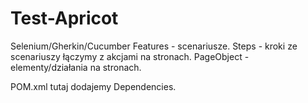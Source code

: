 # Test-Apricot
Selenium/Gherkin/Cucumber
Features - scenariusze.
Steps - kroki ze scenariuszy łączymy z akcjami na stronach.
PageObject - elementy/działania na stronach. 

POM.xml tutaj dodajemy Dependencies. 
